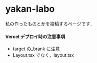 # yakan-labo

私の作ったものとかを投稿するページです．

#### Vercel デプロイ時の注意事項

- target の\_brank に注意
- Layout.tsx でなく，layout.tsx
